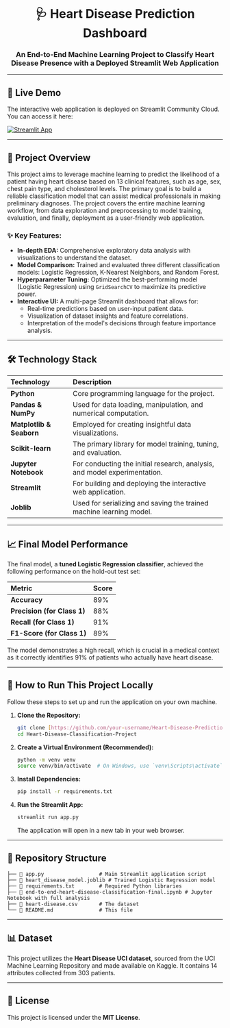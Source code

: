 <div align="center">

# 🩺 Heart Disease Prediction Dashboard

### An End-to-End Machine Learning Project to Classify Heart Disease Presence with a Deployed Streamlit Web Application

</div>

---

## 🚀 Live Demo

The interactive web application is deployed on Streamlit Community Cloud. You can access it here:

[![Streamlit App](https://static.streamlit.io/badges/streamlit_badge_black_white.svg)](https://heart-disease-prediction-dashboard.streamlit.app/)

---

## 🎯 Project Overview

This project aims to leverage machine learning to predict the likelihood of a patient having heart disease based on 13 clinical features, such as age, sex, chest pain type, and cholesterol levels. The primary goal is to build a reliable classification model that can assist medical professionals in making preliminary diagnoses. The project covers the entire machine learning workflow, from data exploration and preprocessing to model training, evaluation, and finally, deployment as a user-friendly web application.

### ✨ Key Features:
- **In-depth EDA:** Comprehensive exploratory data analysis with visualizations to understand the dataset.
- **Model Comparison:** Trained and evaluated three different classification models: Logistic Regression, K-Nearest Neighbors, and Random Forest.
- **Hyperparameter Tuning:** Optimized the best-performing model (Logistic Regression) using `GridSearchCV` to maximize its predictive power.
- **Interactive UI:** A multi-page Streamlit dashboard that allows for:
    - Real-time predictions based on user-input patient data.
    - Visualization of dataset insights and feature correlations.
    - Interpretation of the model's decisions through feature importance analysis.

---

## 🛠️ Technology Stack

| Technology | Description |
| :--- | :--- |
| **Python** | Core programming language for the project. |
| **Pandas & NumPy** | Used for data loading, manipulation, and numerical computation. |
| **Matplotlib & Seaborn** | Employed for creating insightful data visualizations. |
| **Scikit-learn** | The primary library for model training, tuning, and evaluation. |
| **Jupyter Notebook** | For conducting the initial research, analysis, and model experimentation. |
| **Streamlit** | For building and deploying the interactive web application. |
| **Joblib** | Used for serializing and saving the trained machine learning model. |

---

## 📈 Final Model Performance

The final model, a **tuned Logistic Regression classifier**, achieved the following performance on the hold-out test set:

| Metric | Score |
| :--- | :--- |
| **Accuracy** | 89% |
| **Precision (for Class 1)** | 88% |
| **Recall (for Class 1)** | 91% |
| **F1-Score (for Class 1)**| 89% |

The model demonstrates a high recall, which is crucial in a medical context as it correctly identifies 91% of patients who actually have heart disease.

---

## 🚀 How to Run This Project Locally

Follow these steps to set up and run the application on your own machine.

1.  **Clone the Repository:**
    ```bash
    git clone [https://github.com/your-username/Heart-Disease-Prediction-App.git](https://github.com/Divyansh-debug/Heart-Disease-Classification-Project.git)
    cd Heart-Disease-Classification-Project
    ```

2.  **Create a Virtual Environment (Recommended):**
    ```bash
    python -m venv venv
    source venv/bin/activate  # On Windows, use `venv\Scripts\activate`
    ```

3.  **Install Dependencies:**
    ```bash
    pip install -r requirements.txt
    ```

4.  **Run the Streamlit App:**
    ```bash
    streamlit run app.py
    ```
    The application will open in a new tab in your web browser.

---

## 📂 Repository Structure

```
├── 📄 app.py                  # Main Streamlit application script
├── 🧠 heart_disease_model.joblib # Trained Logistic Regression model
├── 📝 requirements.txt        # Required Python libraries
├── 📓 end-to-end-heart-disease-classification-final.ipynb # Jupyter Notebook with full analysis
├── 💾 heart-disease.csv       # The dataset
└── 📖 README.md               # This file
```

---

## 📊 Dataset

This project utilizes the **Heart Disease UCI dataset**, sourced from the UCI Machine Learning Repository and made available on Kaggle. It contains 14 attributes collected from 303 patients.

---

## 📄 License

This project is licensed under the **MIT License**.
